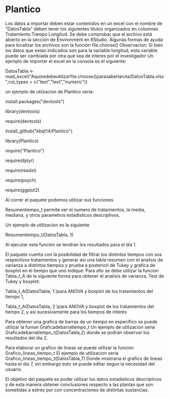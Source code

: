# Plantico
Los datos a importar deben estar contenidos en un excel con el nombre de "DatosTabla" deben tener los siguientes titulos organizados en columnas Tratamiento Tiempo Longitud. Se debe comprobar que el archivo está abierto en la sección de Environment en RStudio. Algunas formas de ayuda para localizar los archivos son la función file.choose() Observacion: Si bien los datos que estan indicados son para la variable longitud, esta variable puede ser cambiada por otra que sea de interes por el investigador Un ejemplo de importar el excel en la consola es el siguiente:

DatosTabla <- read_excel("Aquisedebeutilizarfile.choose()parasaberlaruta/DatosTabla.xlsx",col_types = c("text","text","numeric"))

un ejemplo de utiizacion de Plantico sería:

install.packages("devtools")

library(devtools)

require(devtools)

install_github("kbqt14/Plantico")

library(Plantico)

require("Plantico")

require(dplyr)

require(readxl)

require(psych)

require(ggplot2)


Al correr el paquete podemos utilizar sus funciones

Resumentiempo_t  permite ver el numero de tratamientos, la media, mediana, y otros parametros estadisticos descriptivos.

Un ejemplo de utilizacion es la siguiente

Resumentiempo_t(DatosTabla, 1)

Al ejecutar esta función se tendran los resultados para el día 1.


El paquete cuenta con la posibilidad de filtrar los distintos tiempos con sus respectivos tratamientos y generar asi una tabla resumen con el analisis de varianza a distintos tiempos y prueba a posteriori de Tukey y grafica de boxplot en el tiempo que uno indique. Para ello se debe utilizar la funcion Tabla_t_A de la siguiente forma para obtener el analisis de varianza, Test de Tukey y boxplot:

Tabla_t_A(DatosTabla, 1 )para ANOVA y boxplot de los tratamientos del tiempo 1,

Tabla_t_A(DatosTabla, 2 )para ANOVA y boxplot de los tratamientos del tiempo 2, y así sucesivamente para los tiempos de interés


Para obtener una grafica de barras de un tiempo en especifico se puede utilizar la funion Graficadebarratiempo_t 
Un ejemplo de utilizacion seria Graficadebarratiempo_t(DatosTabla,2) donde se podrán observar los resultados del dia 2. 

Para elaborar un grafico de lineas se puede utilizar la funcion Grafico_lineas_tiempo_t 
El ejemplo de utilizacion seria Grafico_lineas_tiempo_t(DatosTabla,7) Donde mostraria el grafico de lineas hasta el dia 7, sin embargo esto se puede editar segun la necesidad del usuario.

El objetivo del paquete es poder utilizar los datos estadisticos descriptivos y de esta manera obtener conclusiones respecto a las plantas que son sometidas a estrés por con concentraciones de distintas sustancias.
